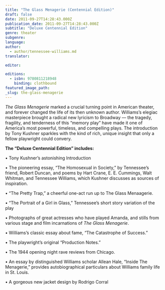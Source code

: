 ```yaml
---
title: "The Glass Menagerie (Centennial Edition)"
draft: false
date: 2011-09-27T14:28:43.000Z
publication_date: 2011-09-27T14:28:43.000Z
subtitle: "Deluxe Centennial Edition"
genre: theater
subgenre:
language:
author:
  - author/tennessee-williams.md
translator:

editor:

editions:
  - isbn: 9780811218948
    binding: clothbound
featured_image_path:
_slug: the-glass-menagerie
---
```


_The Glass Menagerie_ marked a crucial turning point in American theater, and forever changed the life of its then unknown author. Williams’s elegiac masterpiece brought a radical new lyricism to Broadway — the tragedy, fragility, and tenderness of this “memory play” have made it one of America’s most powerful, timeless, and compelling plays. The introduction by Tony Kushner sparkles with the kind of rich, unique insight that only a fellow playwright could convery.

**The “Deluxe Centennial Edition” includes:**

• Tony Kushner’s astonishing Introduction

• The pioneering essay, “The Homosexual in Society,” by Tennessee’s friend, Robert Duncan, and poems by Hart Crane, E. E. Cummings, Walt Whitman, and Tennessee Williams, which Kushner discusses as sources of inspiration.

• “The Pretty Trap,” a cheerful one-act run up to The Glass Menaagerie.

• “The Portrait of a Girl in Glass,” Tennessee’s short story variation of the play

• Photographs of great actresses who have played Amanda, and stills from various
stage and film incarnations of _The Glass Menagerie_.

• Williams’s classic essay about fame, “The Catastrophe of Success.”

• The playwright’s original “Production Notes.”

• The 1944 opening night rave reviews from Chicago.

• An essay by distinguished Williams scholar Allean Hale, “Inside The Menagerie,”
provides autobiographical particulars about Williams family life in St. Louis.

• A gorgeous new jacket design by Rodrigo Corral

